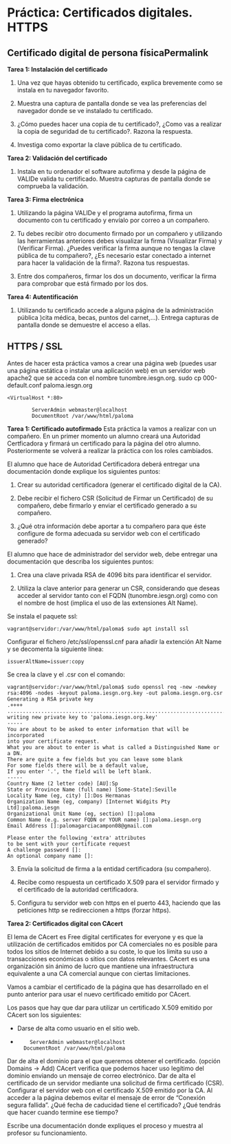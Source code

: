 # Práctica: Certificados digitales. HTTPS

## Certificado digital de persona físicaPermalink
**Tarea 1: Instalación del certificado**
1. Una vez que hayas obtenido tu certificado, explica brevemente como se instala en tu navegador favorito.

2. Muestra una captura de pantalla donde se vea las preferencias del navegador donde se ve instalado tu certificado.

3. ¿Cómo puedes hacer una copia de tu certificado?, ¿Como vas a realizar la copia de seguridad de tu certificado?. Razona la respuesta.

4. Investiga como exportar la clave pública de tu certificado.


**Tarea 2: Validación del certificado**
1. Instala en tu ordenador el software autofirma y desde la página de VALIDe valida tu certificado. Muestra capturas de pantalla donde se comprueba la validación.


**Tarea 3: Firma electrónica**
1. Utilizando la página VALIDe y el programa autofirma, firma un documento con tu certificado y envíalo por correo a un compañero.

2. Tu debes recibir otro documento firmado por un compañero y utilizando las herramientas anteriores debes visualizar la firma (Visualizar Firma) y (Verificar Firma). ¿Puedes verificar la firma aunque no tengas la clave pública de tu compañero?, ¿Es necesario estar conectado a internet para hacer la validación de la firma?. Razona tus respuestas.

3. Entre dos compañeros, firmar los dos un documento, verificar la firma para comprobar que está firmado por los dos.

**Tarea 4: Autentificación**
1. Utilizando tu certificado accede a alguna página de la administración pública )cita médica, becas, puntos del carnet,…). Entrega capturas de pantalla donde se demuestre el acceso a ellas.


## HTTPS / SSL
Antes de hacer esta práctica vamos a crear una página web (puedes usar una página estática o instalar una aplicación web) en un servidor web apache2 que se acceda con el nombre tunombre.iesgn.org.
sudo cp 000-default.conf paloma.iesgn.org
~~~
<VirtualHost *:80>

        ServerAdmin webmaster@localhost
        DocumentRoot /var/www/html/paloma
~~~


**Tarea 1: Certificado autofirmado**
Esta práctica la vamos a realizar con un compañero. En un primer momento un alumno creará una Autoridad Certficadora y firmará un certificado para la página del otro alumno. Posteriormente se volverá a realizar la práctica con los roles cambiados.

El alumno que hace de Autoridad Certificadora deberá entregar una documentación donde explique los siguientes puntos:

1. Crear su autoridad certificadora (generar el certificado digital de la CA).



2. Debe recibir el fichero CSR (Solicitud de Firmar un Certificado) de su compañero, debe firmarlo y enviar el certificado generado a su compañero.

3. ¿Qué otra información debe aportar a tu compañero para que éste configure de forma adecuada su servidor web con el certificado generado?

El alumno que hace de administrador del servidor web, debe entregar una documentación que describa los siguientes puntos:

1. Crea una clave privada RSA de 4096 bits para identificar el servidor.

2. Utiliza la clave anterior para generar un CSR, considerando que deseas acceder al servidor tanto con el FQDN (tunombre.iesgn.org) como con el nombre de host (implica el uso de las extensiones Alt Name).

Se instala el paquete ssl:
~~~
vagrant@servidor:/var/www/html/paloma$ sudo apt install ssl
~~~

Configurar el fichero /etc/ssl/openssl.cnf para añadir la extención Alt Name y se decomenta la siguiente línea:
~~~
issuerAltName=issuer:copy
~~~





Se crea la clave y el .csr con el comando:
~~~
vagrant@servidor:/var/www/html/paloma$ sudo openssl req -new -newkey rsa:4096 -nodes -keyout paloma.iesgn.org.key -out paloma.iesgn.org.csr
Generating a RSA private key
.++++
......................................................................................................................................................................................................................................................++++
writing new private key to 'paloma.iesgn.org.key'
-----
You are about to be asked to enter information that will be incorporated
into your certificate request.
What you are about to enter is what is called a Distinguished Name or a DN.
There are quite a few fields but you can leave some blank
For some fields there will be a default value,
If you enter '.', the field will be left blank.
-----
Country Name (2 letter code) [AU]:Sp
State or Province Name (full name) [Some-State]:Seville
Locality Name (eg, city) []:Dos Hermanas
Organization Name (eg, company) [Internet Widgits Pty Ltd]:paloma.iesgn
Organizational Unit Name (eg, section) []:paloma
Common Name (e.g. server FQDN or YOUR name) []:paloma.iesgn.org
Email Address []:palomagarciacampon08@gmail.com

Please enter the following 'extra' attributes
to be sent with your certificate request
A challenge password []:
An optional company name []:
~~~


3. Envía la solicitud de firma a la entidad certificadora (su compañero).


4. Recibe como respuesta un certificado X.509 para el servidor firmado y el certificado de la autoridad certificadora.

5. Configura tu servidor web con https en el puerto 443, haciendo que las peticiones http se redireccionen a https (forzar https).

**Tarea 2: Certificados digital con CAcert**

El lema de CAcert es Free digital certificates for everyone y es que la utilización de certificados emitidos por CA comerciales no es posible para todos los sitios de Internet debido a su coste, lo que los limita su uso a transacciones económicas o sitios con datos relevantes. CAcert es una organización sin ánimo de lucro que mantiene una infraestructura equivalente a una CA comercial aunque con ciertas limitaciones.

Vamos a cambiar el certificado de la página que has desarrollado en el punto anterior para usar el nuevo certificado emitido por CAcert.

Los pasos que hay que dar para utilizar un certificado X.509 emitido por CAcert son los siguientes:

- Darse de alta como usuario en el sitio web.
-         ServerAdmin webmaster@localhost
        DocumentRoot /var/www/html/paloma
Dar de alta el dominio para el que queremos obtener el certificado. (opción Domains -> Add)
    CAcert verifica que podemos hacer uso legítimo del dominio enviando un mensaje de correo electrónico.
    Dar de alta el certificado de un servidor mediante una solicitud de firma certificado (CSR).
    Configurar el servidor web con el certificado X.509 emitido por la CA.
    Al acceder a la página debemos evitar el mensaje de error de “Conexión segura fallida”.
    ¿Qué fecha de caducidad tiene el certificado? ¿Qué tendrás que hacer cuando termine ese tiempo?

Escribe una documentación donde expliques el proceso y muestra al profesor su funcionamiento.

